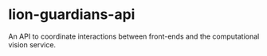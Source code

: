# lion-guardians-api
An API to coordinate interactions between front-ends and the computational vision service.
